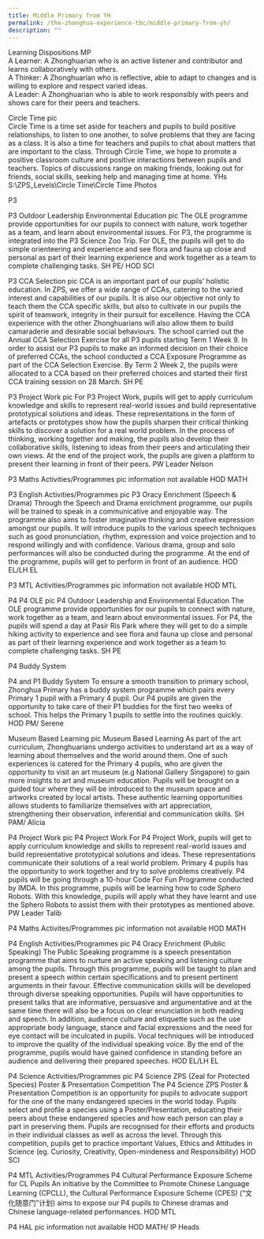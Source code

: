 ```yaml
---
title: Middle Primary from YH
permalink: /the-zhonghua-experience-tbc/middle-primary-from-yh/
description: ""
---
```

Learning Dispositions MP
<br>A Learner: A Zhonghuarian who is an active listener and contributor and learns collaboratively with others. 
<br>A Thinker: A Zhonghuarian who is reflective, able to adapt to changes and is willing to explore and respect varied ideas. 
<br>A Leader: A Zhonghuarian who is able to work responsibly with peers and shows care for their peers and teachers.


Circle Time
pic
<br>Circle Time is a time set aside for teachers and pupils to build positive relationships, to listen to one another, to solve problems that they are facing as a class. It is also a time for teachers and pupils to chat about matters that are important to the class. Through Circle Time, we hope to promote a positive classroom culture and positive interactions between pupils and teachers. Topics of discussions range on making friends, looking out for friends, social skills, seeking help and managing time at home.
YHs
S:\\ZPS\_Levels\\Circle Time\\Circle Time Photos

P3

P3 Outdoor Leadership Environmental Education
pic
The OLE programme provide opportunities for our pupils to connect with nature, work together as a team, and learn about environmental issues. For P3, the programme is integrated into the P3 Science Zoo Trip. For OLE, the pupils will get to do simple orienteering and experience and see flora and fauna up close and personal as part of their learning experience and work together as a team to complete challenging tasks.
SH PE/ HOD SCI

P3 CCA Selection
pic
CCA is an important part of our pupils’ holistic education. In ZPS, we offer a wide range of CCAs, catering to the varied interest and capabilities of our pupils. It is also our objective not only to teach them the CCA specific skills, but also to cultivate in our pupils the spirit of teamwork, integrity in their pursuit for excellence. Having the CCA experience with the other Zhonghuarians will also allow them to build camaraderie and desirable social behaviours. The school carried out the Annual CCA Selection Exercise for all P3 pupils starting Term 1 Week 9. In order to assist our P3 pupils to make an informed decision on their choice of preferred CCAs, the school conducted a CCA Exposure Programme as part of the CCA Selection Exercise. By Term 2 Week 2, the pupils were allocated to a CCA based on their preferred choices and started their first CCA training session on 28 March.
SH PE

P3 Project Work
pic
For P3 Project Work, pupils will get to apply curriculum knowledge and skills to represent real-world issues and build representative prototypical solutions and ideas. These representations in the form of artefacts or prototypes show how the pupils sharpen their critical thinking skills to discover a solution for a real world problem. In the process of thinking, working together and making, the pupils also develop their collaborative skills, listening to ideas from their peers and articulating their own views. At the end of the project work, the pupils are given a platform to present their learning in front of their peers.
PW Leader Nelson

P3 Maths Activities/Programmes
pic
information not available
HOD MATH

P3 English Activities/Programmes
pic
P3 Oracy Enrichment (Speech &amp; Drama) Through the Speech and Drama enrichment programme, our pupils will be trained to speak in a communicative and enjoyable way. The programme also aims to foster imaginative thinking and creative expression amongst our pupils. It will introduce pupils to the various speech techniques such as good pronunciation, rhythm, expression and voice projection and to respond willingly and with confidence. Various drama, group and solo performances will also be conducted during the programme. At the end of the programme, pupils will get to perform in front of an audience.
HOD EL/LH EL

P3 MTL Activities/Programmes
pic
information not available
HOD MTL

P4
P4 OLE
pic
P4 Outdoor Leadership and Environmental Education The OLE programme provide opportunities for our pupils to connect with nature, work together as a team, and learn about environmental issues. For P4, the pupils will spend a day at Pasir Ris Park where they will get to do a simple hiking activity to experience and see flora and fauna up close and personal as part of their learning experience and work together as a team to complete challenging tasks.
SH PE

P4 Buddy System

P4 and P1 Buddy System To ensure a smooth transition to primary school, Zhonghua Primary has a buddy system programme which pairs every Primary 1 pupil with a Primary 4 pupil. Our P4 pupils are given the opportunity to take care of their P1 buddies for the first two weeks of school. This helps the Primary 1 pupils to settle into the routines quickly.
HOD PM/ Serene

Museum Based Learning
pic
Museum Based Learning As part of the art curriculum, Zhonghuarians undergo activities to understand art as a way of learning about themselves and the world around them. One of such experiences is catered for the Primary 4 pupils, who are given the opportunity to visit an art museum (e.g National Gallery Singapore) to gain more insights to art and museum education. Pupils will be brought on a guided tour where they will be introduced to the museum space and artworks created by local artists. These authentic learning opportunities allows students to familiarize themselves with art appreciation, strengthening their observation, inferential and communication skills.
SH PAM/ Alicia

P4 Project Work
pic
P4 Project Work For P4 Project Work, pupils will get to apply curriculum knowledge and skills to represent real-world issues and build representative prototypical solutions and ideas. These representations communicate their solutions of a real world problem. Primary 4 pupils has the opportunity to work together and try to solve problems creatively. P4 pupils will be going through a 10-hour Code For Fun Programme conducted by IMDA. In this programme, pupils will be learning how to code Sphero Robots. With this knowledge, pupils will apply what they have learnt and use the Sphero Robots to assist them with their prototypes as mentioned above.
PW Leader Talib

P4 Maths Activites/Programmes
pic
information not available
HOD MATH

P4 English Activities/Programmes
pic
P4 Oracy Enrichment (Public Speaking) The Public Speaking programme is a speech presentation programme that aims to nurture an active speaking and listening culture among the pupils. Through this programme, pupils will be taught to plan and present a speech within certain specifications and to present pertinent arguments in their favour. Effective communication skills will be developed through diverse speaking opportunities. Pupils will have opportunities to present talks that are informative, persuasive and argumentative and at the same time there will also be a focus on clear enunciation in both reading and speech. In addition, audience culture and etiquette such as the use appropriate body language, stance and facial expressions and the need for eye contact will be inculcated in pupils. Vocal techniques will be introduced to improve the quality of the individual speaking voice. By the end of the programme, pupils would have gained confidence in standing before an audience and delivering their prepared speeches.
HOD EL/LH EL

P4 Science Activities/Programmes
pic
P4 Science ZPS (Zeal for Protected Species) Poster &amp; Presentation Competition The P4 Science ZPS Poster &amp; Presentation Competition is an opportunity for pupils to advocate support for the one of the many endangered species in the world today. Pupils select and profile a species using a Poster/Presentation, educating their peers about these endangered species and how each person can play a part in preserving them. Pupils are recognised for their efforts and products in their individual classes as well as across the level. Through this competition, pupils get to practice important Values, Ethics and Attitudes in Science (eg. Curiosity, Creativity, Open-mindeness and Responsibility)
HOD SCI

P4 MTL Activities/Programmes
P4 Cultural Performance Exposure Scheme for CL Pupils An initiative by the Committee to Promote Chinese Language Learning (CPCLL), the Cultural Performance Exposure Scheme (CPES) (“文化随意门”计划) aims to expose our P4 pupils to Chinese dramas and Chinese language-related performances.
HOD MTL

P4 HAL
pic
information not available
HOD MATH/ IP Heads